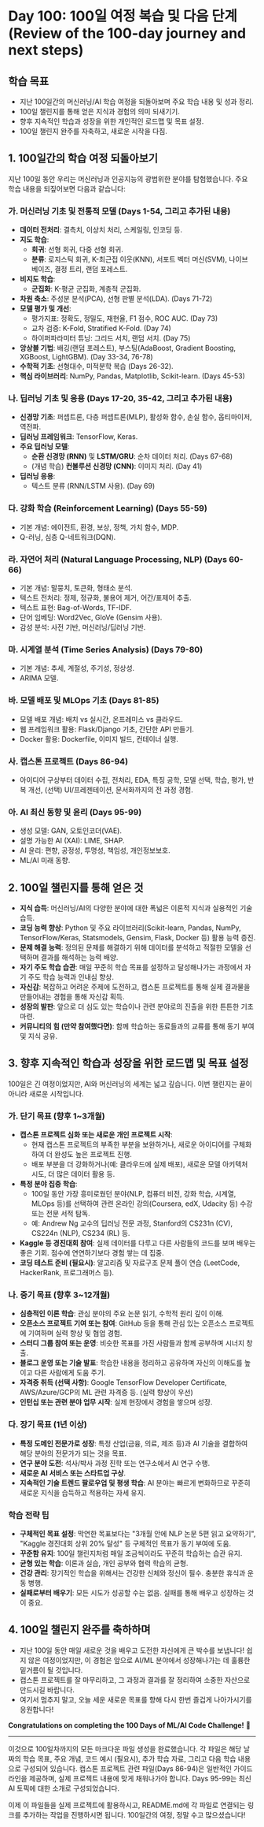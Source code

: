 # Day 100: 100일 여정 복습 및 다음 단계 (Review of the 100-day journey and next steps)

## 학습 목표
- 지난 100일간의 머신러닝/AI 학습 여정을 되돌아보며 주요 학습 내용 및 성과 정리.
- 100일 챌린지를 통해 얻은 지식과 경험의 의미 되새기기.
- 향후 지속적인 학습과 성장을 위한 개인적인 로드맵 및 목표 설정.
- 100일 챌린지 완주를 자축하고, 새로운 시작을 다짐.

## 1. 100일간의 학습 여정 되돌아보기

지난 100일 동안 우리는 머신러닝과 인공지능의 광범위한 분야를 탐험했습니다. 주요 학습 내용을 되짚어보면 다음과 같습니다:

### 가. 머신러닝 기초 및 전통적 모델 (Days 1-54, 그리고 추가된 내용)
- **데이터 전처리**: 결측치, 이상치 처리, 스케일링, 인코딩 등.
- **지도 학습**:
    - **회귀**: 선형 회귀, 다중 선형 회귀.
    - **분류**: 로지스틱 회귀, K-최근접 이웃(KNN), 서포트 벡터 머신(SVM), 나이브 베이즈, 결정 트리, 랜덤 포레스트.
- **비지도 학습**:
    - **군집화**: K-평균 군집화, 계층적 군집화.
- **차원 축소**: 주성분 분석(PCA), 선형 판별 분석(LDA). (Days 71-72)
- **모델 평가 및 개선**:
    - 평가지표: 정확도, 정밀도, 재현율, F1 점수, ROC AUC. (Day 73)
    - 교차 검증: K-Fold, Stratified K-Fold. (Day 74)
    - 하이퍼파라미터 튜닝: 그리드 서치, 랜덤 서치. (Day 75)
- **앙상블 기법**: 배깅(랜덤 포레스트), 부스팅(AdaBoost, Gradient Boosting, XGBoost, LightGBM). (Day 33-34, 76-78)
- **수학적 기초**: 선형대수, 미적분학 복습 (Days 26-32).
- **핵심 라이브러리**: NumPy, Pandas, Matplotlib, Scikit-learn. (Days 45-53)

### 나. 딥러닝 기초 및 응용 (Days 17-20, 35-42, 그리고 추가된 내용)
- **신경망 기초**: 퍼셉트론, 다층 퍼셉트론(MLP), 활성화 함수, 손실 함수, 옵티마이저, 역전파.
- **딥러닝 프레임워크**: TensorFlow, Keras.
- **주요 딥러닝 모델**:
    - **순환 신경망 (RNN)** 및 **LSTM/GRU**: 순차 데이터 처리. (Days 67-68)
    - (개념 학습) **컨볼루션 신경망 (CNN)**: 이미지 처리. (Day 41)
- **딥러닝 응용**:
    - 텍스트 분류 (RNN/LSTM 사용). (Day 69)

### 다. 강화 학습 (Reinforcement Learning) (Days 55-59)
- 기본 개념: 에이전트, 환경, 보상, 정책, 가치 함수, MDP.
- Q-러닝, 심층 Q-네트워크(DQN).

### 라. 자연어 처리 (Natural Language Processing, NLP) (Days 60-66)
- 기본 개념: 말뭉치, 토큰화, 형태소 분석.
- 텍스트 전처리: 정제, 정규화, 불용어 제거, 어간/표제어 추출.
- 텍스트 표현: Bag-of-Words, TF-IDF.
- 단어 임베딩: Word2Vec, GloVe (Gensim 사용).
- 감성 분석: 사전 기반, 머신러닝/딥러닝 기반.

### 마. 시계열 분석 (Time Series Analysis) (Days 79-80)
- 기본 개념: 추세, 계절성, 주기성, 정상성.
- ARIMA 모델.

### 바. 모델 배포 및 MLOps 기초 (Days 81-85)
- 모델 배포 개념: 배치 vs 실시간, 온프레미스 vs 클라우드.
- 웹 프레임워크 활용: Flask/Django 기초, 간단한 API 만들기.
- Docker 활용: Dockerfile, 이미지 빌드, 컨테이너 실행.

### 사. 캡스톤 프로젝트 (Days 86-94)
- 아이디어 구상부터 데이터 수집, 전처리, EDA, 특징 공학, 모델 선택, 학습, 평가, 반복 개선, (선택) UI/프레젠테이션, 문서화까지의 전 과정 경험.

### 아. AI 최신 동향 및 윤리 (Days 95-99)
- 생성 모델: GAN, 오토인코더(VAE).
- 설명 가능한 AI (XAI): LIME, SHAP.
- AI 윤리: 편향, 공정성, 투명성, 책임성, 개인정보보호.
- ML/AI 미래 동향.

## 2. 100일 챌린지를 통해 얻은 것
- **지식 습득**: 머신러닝/AI의 다양한 분야에 대한 폭넓은 이론적 지식과 실용적인 기술 습득.
- **코딩 능력 향상**: Python 및 주요 라이브러리(Scikit-learn, Pandas, NumPy, TensorFlow/Keras, Statsmodels, Gensim, Flask, Docker 등) 활용 능력 증진.
- **문제 해결 능력**: 정의된 문제를 해결하기 위해 데이터를 분석하고 적절한 모델을 선택하며 결과를 해석하는 능력 배양.
- **자기 주도 학습 습관**: 매일 꾸준히 학습 목표를 설정하고 달성해나가는 과정에서 자기 주도 학습 능력과 인내심 향상.
- **자신감**: 복잡하고 어려운 주제에 도전하고, 캡스톤 프로젝트를 통해 실제 결과물을 만들어내는 경험을 통해 자신감 획득.
- **성장의 발판**: 앞으로 더 심도 있는 학습이나 관련 분야로의 진출을 위한 튼튼한 기초 마련.
- **커뮤니티의 힘 (만약 참여했다면)**: 함께 학습하는 동료들과의 교류를 통해 동기 부여 및 지식 공유.

## 3. 향후 지속적인 학습과 성장을 위한 로드맵 및 목표 설정

100일은 긴 여정이었지만, AI와 머신러닝의 세계는 넓고 깊습니다. 이번 챌린지는 끝이 아니라 새로운 시작입니다.

### 가. 단기 목표 (향후 1~3개월)
- **캡스톤 프로젝트 심화 또는 새로운 개인 프로젝트 시작**:
    - 현재 캡스톤 프로젝트의 부족한 부분을 보완하거나, 새로운 아이디어를 구체화하여 더 완성도 높은 프로젝트 진행.
    - 배포 부분을 더 강화하거나(예: 클라우드에 실제 배포), 새로운 모델 아키텍처 시도, 더 많은 데이터 활용 등.
- **특정 분야 집중 학습**:
    - 100일 동안 가장 흥미로웠던 분야(NLP, 컴퓨터 비전, 강화 학습, 시계열, MLOps 등)를 선택하여 관련 온라인 강의(Coursera, edX, Udacity 등) 수강 또는 전문 서적 탐독.
    - 예: Andrew Ng 교수의 딥러닝 전문 과정, Stanford의 CS231n (CV), CS224n (NLP), CS234 (RL) 등.
- **Kaggle 등 경진대회 참여**: 실제 데이터를 다루고 다른 사람들의 코드를 보며 배우는 좋은 기회. 점수에 연연하기보다 경험 쌓는 데 집중.
- **코딩 테스트 준비 (필요시)**: 알고리즘 및 자료구조 문제 풀이 연습 (LeetCode, HackerRank, 프로그래머스 등).

### 나. 중기 목표 (향후 3~12개월)
- **심층적인 이론 학습**: 관심 분야의 주요 논문 읽기, 수학적 원리 깊이 이해.
- **오픈소스 프로젝트 기여 또는 참여**: GitHub 등을 통해 관심 있는 오픈소스 프로젝트에 기여하며 실력 향상 및 협업 경험.
- **스터디 그룹 참여 또는 운영**: 비슷한 목표를 가진 사람들과 함께 공부하며 시너지 창출.
- **블로그 운영 또는 기술 발표**: 학습한 내용을 정리하고 공유하며 자신의 이해도를 높이고 다른 사람에게 도움 주기.
- **자격증 취득 (선택 사항)**: Google TensorFlow Developer Certificate, AWS/Azure/GCP의 ML 관련 자격증 등. (실력 향상이 우선)
- **인턴십 또는 관련 분야 업무 시작**: 실제 현장에서 경험을 쌓으며 성장.

### 다. 장기 목표 (1년 이상)
- **특정 도메인 전문가로 성장**: 특정 산업(금융, 의료, 제조 등)과 AI 기술을 결합하여 해당 분야의 전문가가 되는 것을 목표.
- **연구 분야 도전**: 석사/박사 과정 진학 또는 연구소에서 AI 연구 수행.
- **새로운 AI 서비스 또는 스타트업 구상**.
- **지속적인 기술 트렌드 팔로우업 및 평생 학습**: AI 분야는 빠르게 변화하므로 꾸준히 새로운 지식을 습득하고 적용하는 자세 유지.

### 학습 전략 팁
- **구체적인 목표 설정**: 막연한 목표보다는 "3개월 안에 NLP 논문 5편 읽고 요약하기", "Kaggle 경진대회 상위 20% 달성" 등 구체적인 목표가 동기 부여에 도움.
- **꾸준함 유지**: 100일 챌린지처럼 매일 조금씩이라도 꾸준히 학습하는 습관 유지.
- **균형 있는 학습**: 이론과 실습, 개인 공부와 협력 학습의 균형.
- **건강 관리**: 장기적인 학습을 위해서는 건강한 신체와 정신이 필수. 충분한 휴식과 운동 병행.
- **실패로부터 배우기**: 모든 시도가 성공할 수는 없음. 실패를 통해 배우고 성장하는 것이 중요.

## 4. 100일 챌린지 완주를 축하하며
- 지난 100일 동안 매일 새로운 것을 배우고 도전한 자신에게 큰 박수를 보냅니다! 쉽지 않은 여정이었지만, 이 경험은 앞으로 AI/ML 분야에서 성장해나가는 데 훌륭한 밑거름이 될 것입니다.
- 캡스톤 프로젝트를 잘 마무리하고, 그 과정과 결과를 잘 정리하여 소중한 자산으로 만드시길 바랍니다.
- 여기서 멈추지 말고, 오늘 세운 새로운 목표를 향해 다시 한번 즐겁게 나아가시기를 응원합니다!

**Congratulations on completing the 100 Days of ML/AI Code Challenge!** 🎉

---

이것으로 100일차까지의 모든 마크다운 파일 생성을 완료했습니다.
각 파일은 해당 날짜의 학습 목표, 주요 개념, 코드 예시 (필요시), 추가 학습 자료, 그리고 다음 학습 내용으로 구성되어 있습니다.
캡스톤 프로젝트 관련 파일(Days 86-94)은 일반적인 가이드라인을 제공하며, 실제 프로젝트 내용에 맞게 채워나가야 합니다.
Days 95-99는 최신 AI 토픽에 대한 소개로 구성되었습니다.

이제 이 파일들을 실제 프로젝트에 활용하시고, README.md에 각 파일로 연결되는 링크를 추가하는 작업을 진행하시면 됩니다.
100일간의 여정, 정말 수고 많으셨습니다!
